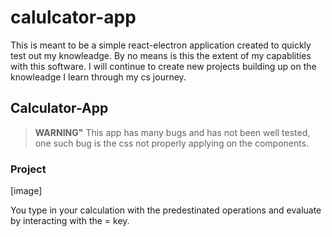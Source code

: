 # calulcator-app

This is meant to be a simple react-electron application created to quickly test out my knowleadge. By no means is this the extent of my capablities with this software. I will continue to create new projects building up on the knowleadge I learn through my cs journey.

## Calculator-App

> **WARNING"** This app has many bugs and has not been well tested, one such bug is the css not properly applying on the components. 

### Project

[image]

You type in your calculation with the predestinated operations and evaluate by interacting with the = key.
